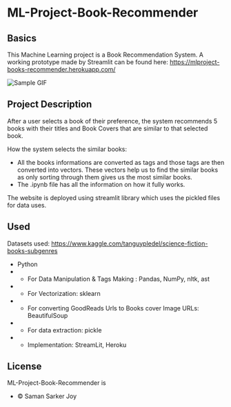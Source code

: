 # ML-Project-Book-Recommender

## Basics

This Machine Learning project is a Book Recommendation System.
A working prototype made by Streamlit can be found here: https://mlproject-books-recommender.herokuapp.com/

![Sample GIF](https://i.ibb.co/4j38FJx/ezgif-1-c41863263d.gif)

## Project Description

After a user selects a book of their preference, the system recommends 5 books with their titles and Book Covers that are similar to that selected book.

How the system selects the similar books:
- All the books informations are converted as tags and those tags are then converted into vectors. These vectors help us to find the similar books as only sorting through them gives us the most similar books.
- The .ipynb file has all the information on how it fully works.

The website is deployed using streamlit library which uses the pickled files for data uses.

## Used

Datasets used: https://www.kaggle.com/tanguypledel/science-fiction-books-subgenres

- Python 
- - For Data Manipulation & Tags Making : Pandas, NumPy, nltk, ast
- - For Vectorization: sklearn
- - For converting GoodReads Urls to Books cover Image URLs: BeautifulSoup
- - For data extraction: pickle
- - Implementation: StreamLit, Heroku

## License

ML-Project-Book-Recommender is
- © Saman Sarker Joy 
